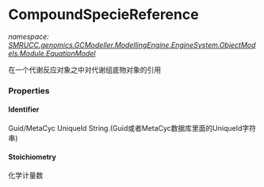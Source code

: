 ﻿# CompoundSpecieReference
_namespace: [SMRUCC.genomics.GCModeller.ModellingEngine.EngineSystem.ObjectModels.Module.EquationModel](./index.md)_

在一个代谢反应对象之中对代谢组底物对象的引用




### Properties

#### Identifier
Guid/MetaCyc UniqueId String.(Guid或者MetaCyc数据库里面的UniqueId字符串)
#### Stoichiometry
化学计量数
